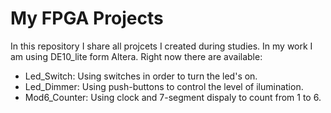# My FPGA Projects
In this repository I share all projcets I created during studies.
In my work I am using DE10_lite form Altera.
Right now there are available:
- Led_Switch: Using switches in order to turn the led's on.
- Led_Dimmer: Using push-buttons to control the level of ilumination.
- Mod6_Counter: Using clock and 7-segment dispaly to count from 1 to 6.
